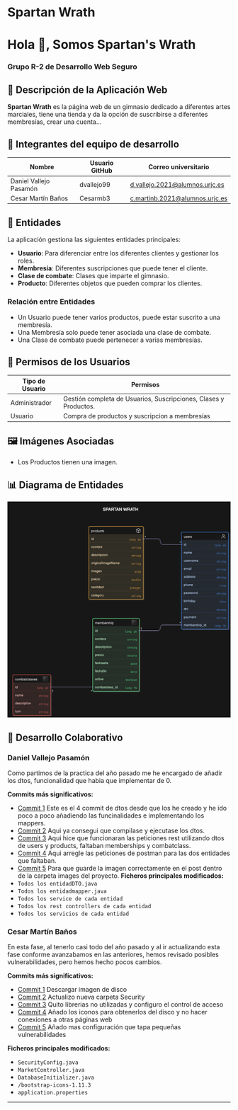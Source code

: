 # Spartan Wrath

<h1 >Hola 👋, Somos Spartan's Wrath</h1>
<h3 >Grupo R-2 de Desarrollo Web Seguro</h3> 

## 📌 Descripción de la Aplicación Web

**Spartan Wrath** es la página web de un gimnasio dedicado a diferentes artes marciales, tiene una tienda y da la opción de suscribirse a diferentes membresías, crear una cuenta...

## 👥 Integrantes del equipo de desarrollo

| Nombre                  | Usuario GitHub  | Correo universitario               |
|-------------------------|----------------|-----------------------------------|
| Daniel Vallejo Pasamón  | dvallejo99     | [d.vallejo.2021@alumnos.urjc.es](mailto:d.vallejo.2021@alumnos.urjc.es) |
| Cesar Martín Baños      | Cesarmb3       | [c.martinb.2021@alumnos.urjc.es](mailto:c.martinb.2021@alumnos.urjc.es) |

## 📄 Entidades

La aplicación gestiona las siguientes entidades principales:
- **Usuario**: Para diferenciar entre los diferentes clientes y gestionar los roles.
- **Membresía**: Diferentes suscripciones que puede tener el cliente.
- **Clase de combate**: Clases que imparte el gimnasio.
- **Producto**: Diferentes objetos que pueden comprar los clientes.

### Relación entre Entidades
- Un Usuario puede tener varios productos, puede estar suscrito a una membresía.
- Una Membresía solo puede tener asociada una clase de combate.
- Una Clase de combate puede pertenecer a varias membresías.

## 🔑 Permisos de los Usuarios

| Tipo de Usuario | Permisos                                                         |
|-----------------|------------------------------------------------------------------|
| Administrador   | Gestión completa de Usuarios, Suscripciones, Clases y Productos. |
| Usuario         | Compra de productos y suscripcion a membresías                   |

## 🖼️ Imágenes Asociadas

- Los Productos tienen una imagen.

## 📊 Diagrama de Entidades

![Diagrama ER](entidades.png)

## 💪 Desarrollo Colaborativo

### Daniel Vallejo Pasamón
Como partimos de la practica del año pasado me he encargado de añadir los dtos, funcionalidad que habia que implementar de 0.

**Commits más significativos:**
- [Commit 1](https://github.com/DWS-2025/project-grupo-r-2/commit/df3caa3c295601f0b02dfbd8d083db5164f20344) Este es el 4 commit de dtos desde que los he creado y he ido poco a poco añadiendo las funcinalidades e implementando los mappers.
- [Commit 2](https://github.com/DWS-2025/project-grupo-r-2/commit/9704381493e11ba6203c8eb51cde36181445efcc) Aqui ya consegui que compilase y ejecutase los dtos.
- [Commit 3](https://github.com/DWS-2025/project-grupo-r-2/commit/963c144fe769b1f091da8bc1f7a7c19b5815ab4b) Aqui hice que funcionaran las peticiones rest utilizando dtos de users y products, faltaban memberships y combatclass.
- [Commit 4](https://github.com/DWS-2025/project-grupo-r-2/commit/4f189fbbc6a8b9abd9eaf8cf51e63a46dbf98daf) Aqui arregle las peticiones de postman para las dos entidades que faltaban.
- [Commit 5](https://github.com/DWS-2025/project-grupo-r-2/commit/8019cfc543694750f7a9a1efc7e83910f8c8b418) Para que guarde la imagen correctamente en el post dentro de la carpeta images del proyecto.
**Ficheros principales modificados:**
- `Todos los entidadDTO.java`
- `Todos los entidadmapper.java`
- `Todos los service de cada entidad`
- `Todos los rest controllers de cada entidad`
- `Todos los servicios de cada entidad`

### Cesar Martín Baños
En esta fase, al tenerlo casi todo del año pasado y al ir actualizando esta fase conforme avanzabamos en las anteriores, hemos revisado posibles vulnerabilidades, pero hemos hecho pocos cambios.

**Commits más significativos:**
- [Commit 1](https://github.com/DWS-2025/project-grupo-r-2/commit/49a3170211ded55107200c9d642112161a67411f) Descargar imagen de disco
- [Commit 2](https://github.com/DWS-2025/project-grupo-r-2/commit/4bcf9b034a6047faf52fd0bd92be3aebace6b774) Actualizo nueva carpeta Security
- [Commit 3](https://github.com/DWS-2025/project-grupo-r-2/commit/d609c5c1a3f53d801b329d4e1e5e41c5514a9d95) Quito librerias no utilizadas y configuro el control de acceso
- [Commit 4](https://github.com/DWS-2025/project-grupo-r-2/commit/bdde66ec8b9950b43be93edc1047809112a10a84) Añado los iconos para obtenerlos del disco y no hacer conexiones a otras páginas web
- [Commit 5](https://github.com/DWS-2025/project-grupo-r-2/commit/5f5c8da6535590fe890cb61c842ea3309b785aed) Añado mas configuración que tapa pequeñas vulnerabilidades


**Ficheros principales modificados:**
- `SecurityConfig.java`
- `MarketController.java`
- `DatabaseInitializer.java`
- `/bootstrap-icons-1.11.3`
- `application.properties`
---
